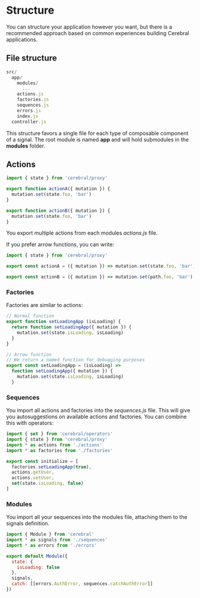 # Structure

You can structure your application however you want, but there is a recommended approach based on common experiences building Cerebral applications.

## File structure

```js
src/
  app/
    modules/
      ...
    actions.js
    factories.js
    sequences.js
    errors.js
    index.js
  controller.js
```

This structure favors a single file for each type of composable component of a signal. The root module is named **app** and will hold submodules in the **modules** folder.

## Actions

```js
import { state } from 'cerebral/proxy'

export function actionA({ mutation }) {
  mutation.set(state.foo, 'bar')
}

export function actionB({ mutation }) {
  mutation.set(state.foo, 'bar')
}
```

You export multiple actions from each modules _actions.js_ file.

If you prefer arrow functions, you can write:

```js
import { state } from 'cerebral/proxy'

export const actionA = ({ mutation }) => mutation.set(state.foo, 'bar')

export const actionB = ({ mutation }) => mutation.set(path.foo, 'bar')
```

### Factories

Factories are similar to actions:

```js
// Normal function
export function setLoadingApp (isLoading) {
  return function setLoadingApp({ mutation }) {
    mutation.set(state.isLoading, isLoading)
  }
}

// Arrow function
// We return a named function for debugging purposes
export const setLoadingApp = (isLoading) =>
  function setLoadingApp({ mutation }) {
    mutation.set(state.isLoading, isLoading)
  }
```

### Sequences

You import all actions and factories into the _sequences.js_ file. This will give you autosuggestions on available actions and factories. You can combine this with operators:

```js
import { set } from 'cerebral/operators'
import { state } from 'cerebral/proxy'
import * as actions from './actions'
import * as factories from './factories'

export const initialize = [
  factories.setLoadingApp(true),
  actions.getUser,
  actions.setUser,
  set(state.isLoading, false)
]
```

### Modules

You import all your sequences into the modules file, attaching them to the signals definition.

```js
import { Module } from 'cerebral'
import * as signals from './sequences'
import * as errors from './errors'

export default Module({
  state: {
    isLoading: false
  },
  signals,
  catch: [[errors.AuthError, sequences.catchAuthError]]
})
```
